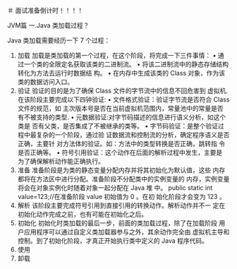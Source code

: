 ＃
面试准备倒计时！！！！




JVM篇
一.Java 类加载过程？
 
   Java 类加载需要经历一下 7 个过程：
1. 加载
加载是类加载的第一个过程，在这个阶段，将完成一下三件事情：
• 通过一个类的全限定名获取该类的二进制流。
• 将该二进制流中的静态存储结构转化为方法去运行时数据结
构。
• 在内存中生成该类的 Class 对象，作为该类的数据访问入口。
2. 验证
验证的目的是为了确保 Class 文件的字节流中的信息不回危害到
虚拟机.在该阶段主要完成以下四钟验证:
• 文件格式验证：验证字节流是否符合 Class 文件的规范，如
主次版本号是否在当前虚拟机范围内，常量池中的常量是否
有不被支持的类型.
• 元数据验证:对字节码描述的信息进行语义分析，如这个类是
否有父类，是否集成了不被继承的类等。
• 字节码验证：是整个验证过程中最复杂的一个阶段，通过验
证数据流和控制流的分析，确定程序语义是否正确，主要针
对方法体的验证。如：方法中的类型转换是否正确，跳转指
令是否正确等。
• 符号引用验证：这个动作在后面的解析过程中发生，主要是
为了确保解析动作能正确执行。
3. 准备
准备阶段是为类的静态变量分配内存并将其初始化为默认值，这些
内存都将在方法区中进行分配。准备阶段不分配类中的实例变量的
内存，实例变量将会在对象实例化时随着对象一起分配在 Java 堆
中。
public static int value=123;//在准备阶段 value 初始值为 0 。在初
始化阶段才会变为 123 。
4. 解析
该阶段主要完成符号引用到直接引用的转换动作。解析动作并不一
定在初始化动作完成之前，也有可能在初始化之后。
5. 初始化
初始化时类加载的最后一步，前面的类加载过程，除了在加载阶段
用户应用程序可以通过自定义类加载器参与之外，其余动作完全由
虚拟机主导和控制。到了初始化阶段，才真正开始执行类中定义的
Java 程序代码。
6. 使用
7. 卸载
